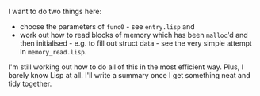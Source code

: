 
I want to do two things here: 

* choose the parameters of `func0` - see `entry.lisp` and  
* work out how to read blocks of memory which has been `malloc`'d and then initialised - e.g. to fill out struct data - see the very simple attempt in `memory_read.lisp`.  

I'm still working out how to do all of this in the most efficient way. Plus, I barely know Lisp at all. 
I'll write a summary once I get something neat and tidy together.

